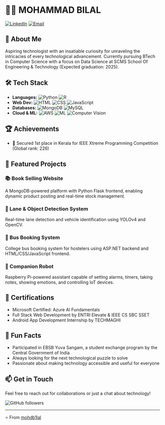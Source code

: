 # 👨‍💻 MOHAMMAD BILAL

[![LinkedIn](https://img.shields.io/badge/LinkedIn-0077B5?style=for-the-badge&logo=linkedin&logoColor=white)](https://linkedin.com/in/mohdb1lal)
[![Email](https://img.shields.io/badge/Email-D14836?style=for-the-badge&logo=gmail&logoColor=white)](mailto:mohabillu13@gmail.com)

## 🚀 About Me
Aspiring technologist with an insatiable curiosity for unraveling the intricacies of every technological advancement. Currently pursuing BTech in Computer Science with a focus on Data Science at SCMS School Of Engineering & Technology (Expected graduation: 2025).

## 🛠️ Tech Stack
- **Languages:** ![Python](https://img.shields.io/badge/Python-3776AB?style=flat&logo=python&logoColor=white) ![R](https://img.shields.io/badge/R-276DC3?style=flat&logo=r&logoColor=white)
- **Web Dev:** ![HTML](https://img.shields.io/badge/HTML5-E34F26?style=flat&logo=html5&logoColor=white) ![CSS](https://img.shields.io/badge/CSS3-1572B6?style=flat&logo=css3&logoColor=white) ![JavaScript](https://img.shields.io/badge/JavaScript-F7DF1E?style=flat&logo=javascript&logoColor=black)
- **Databases:** ![MongoDB](https://img.shields.io/badge/MongoDB-4EA94B?style=flat&logo=mongodb&logoColor=white) ![MySQL](https://img.shields.io/badge/MySQL-00000F?style=flat&logo=mysql&logoColor=white)
- **Cloud & ML:** ![AWS](https://img.shields.io/badge/AWS-232F3E?style=flat&logo=amazon-aws&logoColor=white) ![ML](https://img.shields.io/badge/Machine_Learning-FF6F00?style=flat&logo=tensorflow&logoColor=white) ![Computer Vision](https://img.shields.io/badge/Computer_Vision-5C3EE8?style=flat&logo=opencv&logoColor=white)

## 🏆 Achievements
- 🥇 Secured 1st place in Kerala for IEEE Xtreme Programming Competition (Global rank: 226)

## 🚗 Featured Projects

### 📚 Book Selling Website
A MongoDB-powered platform with Python Flask frontend, enabling dynamic product posting and real-time stock management.

### 🚦 Lane & Object Detection System
Real-time lane detection and vehicle identification using YOLOv4 and OpenCV.

### 🚌 Bus Booking System
College bus booking system for hostelers using ASP.NET backend and HTML/CSS/JavaScript frontend.

### 🤖 Companion Robot
Raspberry Pi-powered assistant capable of setting alarms, timers, taking notes, showing emotions, and controlling IoT devices.

## 📜 Certifications
- Microsoft Certified: Azure AI Fundamentals
- Full Stack Web Development by ENTRI Elevate & IEEE CS SBC SSET
- Android App Development Internship by TECHMAGHI

## 🌟 Fun Facts
- Participated in EBSB Yuva Sangam, a student exchange program by the Central Government of India
- Always looking for the next technological puzzle to solve
- Passionate about making technology accessible and useful for everyone

## 📫 Get in Touch
Feel free to reach out for collaborations or just a chat about technology!

![GitHub followers](https://img.shields.io/github/followers/mohdb1lal?style=social)

---
⭐️ From [mohdb1lal](https://github.com/mohdb1lal)
